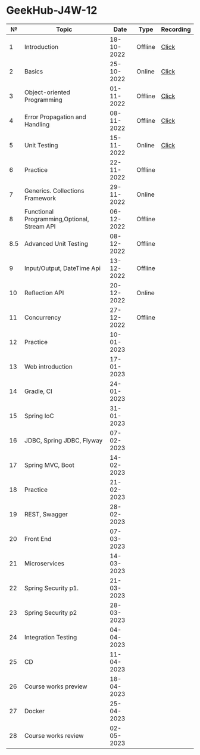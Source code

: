 # GeekHub-J4W-12

| №   | Topic                                       | Date       | Type    | Recording                                                                                     |
|-----|---------------------------------------------|------------|---------|-----------------------------------------------------------------------------------------------|
| 1   | Introduction                                | 18-10-2022 | Offline | [Click](https://drive.google.com/file/d/1KFfOEVUEYFkPCzaeA6gyViOuU7Jq4326/view?usp=sharing)   |
| 2   | Basics                                      | 25-10-2022 | Online  | [Click](https://drive.google.com/drive/folders/1tJpRDe-uoFgmBejoQtaLQALLW3SsYHqC?usp=sharing) |
| 3   | Object-oriented Programming                 | 01-11-2022 | Offline | [Click](https://drive.google.com/file/d/1es0xlFXv5oinrFcE7jHNMo_8YRn3T00x/view?usp=sharing)   |
| 4   | Error Propagation and Handling              | 08-11-2022 | Offline | [Click](https://drive.google.com/file/d/1yt-PBURv4unNvfC1i9zwISssgYRnlnL5/view?usp=sharing)   |
| 5   | Unit Testing                                | 15-11-2022 | Online  | [Click](https://drive.google.com/file/d/1xqZ1if09bjxJA1T9Atc5I6--ELNMAv3U/view?usp=sharing)   |
| 6   | Practice                                    | 22-11-2022 | Offline |                                                                                               |
| 7   | Generics. Collections Framework             | 29-11-2022 | Online  |                                                                                               |
| 8   | Functional Programming,Optional, Stream API | 06-12-2022 | Offline |                                                                                               |
| 8.5 | Advanced Unit Testing                       | 08-12-2022 | Offline |                                                                                               |
| 9   | Input/Output, DateTime Api                  | 13-12-2022 | Offline |                                                                                               |
| 10  | Reflection API                              | 20-12-2022 | Online  |                                                                                               |
| 11  | Concurrency                                 | 27-12-2022 | Offline |                                                                                               |
| 12  | Practice                                    | 10-01-2023 |         |                                                                                               |
| 13  | Web introduction                            | 17-01-2023 |         |                                                                                               |
| 14  | Gradle, CI                                  | 24-01-2023 |         |                                                                                               |
| 15  | Spring IoC                                  | 31-01-2023 |         |                                                                                               |
| 16  | JDBC, Spring JDBC, Flyway                   | 07-02-2023 |         |                                                                                               |
| 17  | Spring MVC, Boot                            | 14-02-2023 |         |                                                                                               |
| 18  | Practice                                    | 21-02-2023 |         |                                                                                               |
| 19  | REST, Swagger                               | 28-02-2023 |         |                                                                                               |
| 20  | Front End                                   | 07-03-2023 |         |                                                                                               |
| 21  | Microservices                               | 14-03-2023 |         |                                                                                               |
| 22  | Spring Security p1.                         | 21-03-2023 |         |                                                                                               |
| 23  | Spring Security p2                          | 28-03-2023 |         |                                                                                               |
| 24  | Integration Testing                         | 04-04-2023 |         |                                                                                               |
| 25  | CD                                          | 11-04-2023 |         |                                                                                               |
| 26  | Course works preview                        | 18-04-2023 |         |                                                                                               |
| 27  | Docker                                      | 25-04-2023 |         |                                                                                               |
| 28  | Course works review                         | 02-05-2023 |         |                                                                                               |
